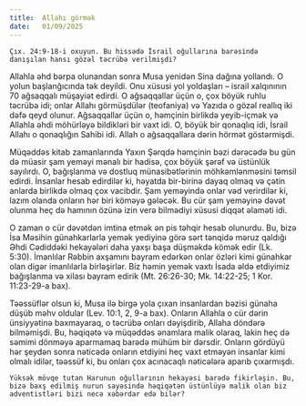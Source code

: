 ```yaml
---
title:  Allahı görmək
date:   01/09/2025
---
```


`Çıx. 24:9-18-i oxuyun. Bu hissədə İsrail oğullarına barəsində danışılan hansı gözəl təcrübə verilmişdi?`

Allahla əhd bərpa olunandan sonra Musa yenidən Sina dağına yollandı. O yolun başlanğıcında tək deyildi. Onu xüsusi yol yoldaşları – israil xalqınının 70 ağsaqqalı müşayiət edirdi. O ağsaqqallar üçün o, çox böyük ruhlu təcrübə idi; onlar Allahı görmüşdülər (teofaniya) və Yazıda o gözəl reallıq iki dəfə qeyd olunur. Ağsaqqallar üçün o, həmçinin birlikdə yeyib-içmək və Allahla əhdi möhürləyə bildikləri bir vaxt idi. O, böyük bir qonaqlıq idi, İsrail Allahı o qonaqlığın Sahibi idi. Allah o ağsaqqallara dərin hörmət göstərmişdi.

Müqəddəs kitab zamanlarında Yaxın Şərqdə həmçinin bəzi dərəcədə bu gün də müasir şam yeməyi mənalı bir hadisə, çox böyük şərəf və üstünlük sayılırdı. O, bağışlanma və dostluq münasibətlərinin möhkəmlənməsini təmsil edirdi. İnsanlar hesab edirdilər ki, həyatda bir-birinə dayaq olmaq və çətin anlarda birlikdə olmaq çox vacibdir. Şam yeməyində onlar vəd verirdilər ki, lazım olanda onların hər biri köməyə gələcək. Bu cür şam yeməyinə dəvət olunma heç də hamının özünə izin verə bilmədiyi xüsusi diqqət əlaməti idi.

O zaman o cür dəvətdən imtina etmək ən pis təhqir hesab olunurdu. Bu, bizə İsa Məsihin günahkarlarla yemək yediyinə görə sərt tənqidə məruz qaldığı Əhdi Cədiddəki hekayələri daha yaxşı başa düşməkdə kömək edir (Lk. 5:30). İmanlılar Rəbbin axşamını bayram edərkən onlar özləri kimi günahkar olan digər imanlılarla birləşirlər. Biz həmin yemək vaxtı İsada əldə etdiyimiz bağışlanma və xilası bayram edirik (Mt. 26:26-30; Mk. 14:22-25; 1 Kor. 11:23-29-a bax).

Təəssüflər olsun ki, Musa ilə birgə yola çıxan insanlardan bəzisi günaha düşüb məhv oldular (Lev. 10:1, 2, 9-a bax). Onların Allahla o cür dərin ünsiyyətinə baxmayaraq, o təcrübə onları dəyişdirib, Allaha döndərə bilməmişdi. Bu, həqiqətə və müqəddəs ənamlara malik olaraq, lakin heç də səmimi dönməyə aparmamaq barədə mühüm bir dərsdir. Onların gördüyü hər şeydən sonra nəticədə onların etdiyini heç vaxt etməyən insanlar kimi olmalı idilər, təəssüf ki, bu onları çox acınacaqlı nəticələrə aparıb çıxarmışdı.

`Yüksək mövqe tutan Harunun oğullarının hekayəsi barədə fikirləşin. Bu, bizə bəxş edilmiş nurun sayəsində həqiqətən üstünlüyə malik olan biz adventistləri bizi necə xəbərdar edə bilər?`